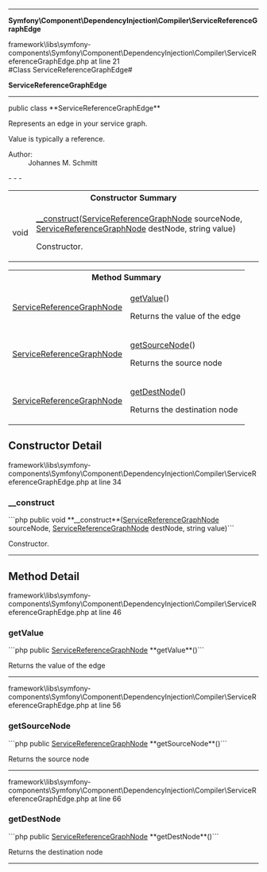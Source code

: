 - - -

**Symfony\Component\DependencyInjection\Compiler\ServiceReferenceGraphEdge**
<div class="location">framework\libs\symfony-components\Symfony\Component\DependencyInjection\Compiler\ServiceReferenceGraphEdge.php at line 21</div>
#Class ServiceReferenceGraphEdge#

**ServiceReferenceGraphEdge**


- - -

<p class="signature">public  class **ServiceReferenceGraphEdge**</p>

<div class="comment" id="overview_description"><p>Represents an edge in your service graph.</p><p>Value is typically a reference.</p></div>

<dl>
<dt>Author:</dt>
<dd>Johannes M. Schmitt <schmittjoh@gmail.com></dd>
</dl>
- - -

<table id="summary_constructor">
<tr><th colspan="2">Constructor Summary</th></tr>
<tr>
<td class="type"> void</td>
<td class="description"><p class="name"><a href="#__construct">__construct</a>(<a href="../../../../symfony/component/dependencyinjection/compiler/servicereferencegraphnode.html">ServiceReferenceGraphNode</a> sourceNode, <a href="../../../../symfony/component/dependencyinjection/compiler/servicereferencegraphnode.html">ServiceReferenceGraphNode</a> destNode, string value)</p><p class="description">Constructor.</p></td>
</tr>
</table>

<table id="summary_method">
<tr><th colspan="2">Method Summary</th></tr>
<tr>
<td class="type"> <a href="../../../../symfony/component/dependencyinjection/compiler/servicereferencegraphnode.html">ServiceReferenceGraphNode</a></td>
<td class="description"><p class="name"><a href="#getValue">getValue</a>()</p><p class="description">Returns the value of the edge</p></td>
</tr>
<tr>
<td class="type"> <a href="../../../../symfony/component/dependencyinjection/compiler/servicereferencegraphnode.html">ServiceReferenceGraphNode</a></td>
<td class="description"><p class="name"><a href="#getSourceNode">getSourceNode</a>()</p><p class="description">Returns the source node</p></td>
</tr>
<tr>
<td class="type"> <a href="../../../../symfony/component/dependencyinjection/compiler/servicereferencegraphnode.html">ServiceReferenceGraphNode</a></td>
<td class="description"><p class="name"><a href="#getDestNode">getDestNode</a>()</p><p class="description">Returns the destination node</p></td>
</tr>
</table>

<h2 id="detail_method">Constructor Detail</h2>
<div class="location">framework\libs\symfony-components\Symfony\Component\DependencyInjection\Compiler\ServiceReferenceGraphEdge.php at line 34</div>
<h3 id="__construct()">__construct</h3>
```php
public  void **__construct**(<a href="../../../../symfony/component/dependencyinjection/compiler/servicereferencegraphnode.html">ServiceReferenceGraphNode</a> sourceNode, <a href="../../../../symfony/component/dependencyinjection/compiler/servicereferencegraphnode.html">ServiceReferenceGraphNode</a> destNode, string value)```
<div class="details">
<p>Constructor.</p></div>

- - -

<h2 id="detail_method">Method Detail</h2>
<div class="location">framework\libs\symfony-components\Symfony\Component\DependencyInjection\Compiler\ServiceReferenceGraphEdge.php at line 46</div>
<h3 id="getValue()">getValue</h3>
```php
public  <a href="../../../../symfony/component/dependencyinjection/compiler/servicereferencegraphnode.html">ServiceReferenceGraphNode</a> **getValue**()```
<div class="details">
<p>Returns the value of the edge</p></div>

- - -

<div class="location">framework\libs\symfony-components\Symfony\Component\DependencyInjection\Compiler\ServiceReferenceGraphEdge.php at line 56</div>
<h3 id="getSourceNode()">getSourceNode</h3>
```php
public  <a href="../../../../symfony/component/dependencyinjection/compiler/servicereferencegraphnode.html">ServiceReferenceGraphNode</a> **getSourceNode**()```
<div class="details">
<p>Returns the source node</p></div>

- - -

<div class="location">framework\libs\symfony-components\Symfony\Component\DependencyInjection\Compiler\ServiceReferenceGraphEdge.php at line 66</div>
<h3 id="getDestNode()">getDestNode</h3>
```php
public  <a href="../../../../symfony/component/dependencyinjection/compiler/servicereferencegraphnode.html">ServiceReferenceGraphNode</a> **getDestNode**()```
<div class="details">
<p>Returns the destination node</p></div>

- - -

